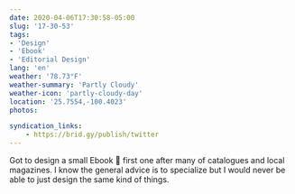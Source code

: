 ```yaml
---
date: 2020-04-06T17:30:58-05:00
slug: '17-30-53'
tags:
- 'Design'
- 'Ebook'
- 'Editorial Design'
lang: 'en'
weather: '78.73°F'
weather-summary: 'Partly Cloudy'
weather-icon: 'partly-cloudy-day'
location: '25.7554,-100.4023'
photos:

syndication_links:
    - https://brid.gy/publish/twitter
---
```

Got to design a small Ebook 🙂 first one after many of catalogues and local magazines. I know the general advice is to specialize but I would never be able to just design the same kind of things.

  